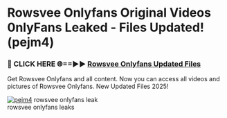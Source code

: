 # Rowsvee Onlyfans Original Videos 0nlyFans Leaked - Files Updated! (pejm4)

<h3>🔴 CLICK HERE 🌐==►► <a href="https://tinyurl.com/4seja8ks" rel="nofollow">Rowsvee Onlyfans Updated Files</a></h3>

Get Rowsvee Onlyfans and all content. Now you can access all videos and pictures of Rowsvee Onlyfans. New Updated Files 2025!

[![pejm4](https://i.imgur.com/EWjZXRe.gif)](https://tinyurl.com/4seja8ks)
rowsvee onlyfans leak<br>
rowsvee onlyfans leaks